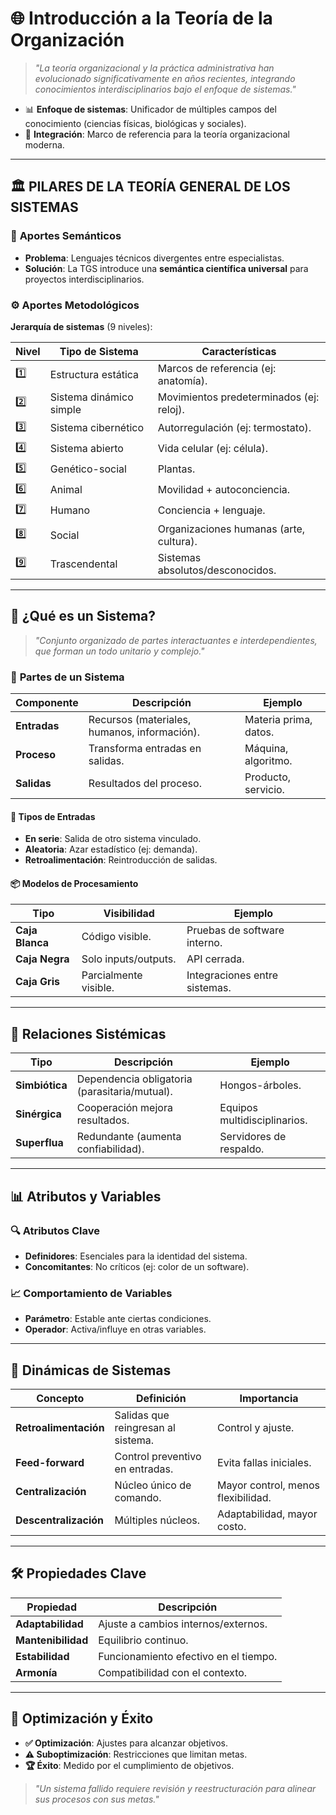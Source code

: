 # 🌐 **Introducción a la Teoría de la Organización**  

> *"La teoría organizacional y la práctica administrativa han evolucionado significativamente en años recientes, integrando conocimientos interdisciplinarios bajo el enfoque de sistemas."*  

- 📊 **Enfoque de sistemas**: Unificador de múltiples campos del conocimiento (ciencias físicas, biológicas y sociales).  
- 🔄 **Integración**: Marco de referencia para la teoría organizacional moderna.  

---

## 🏛 **PILARES DE LA TEORÍA GENERAL DE LOS SISTEMAS**  

### 📖 **Aportes Semánticos**  
- **Problema**: Lenguajes técnicos divergentes entre especialistas.  
- **Solución**: La TGS introduce una **semántica científica universal** para proyectos interdisciplinarios.  

### ⚙️ **Aportes Metodológicos**  
**Jerarquía de sistemas** (9 niveles):  

| Nivel | Tipo de Sistema | Características |  
|-------|-----------------|----------------|  
| 1️⃣ | Estructura estática | Marcos de referencia (ej: anatomía). |  
| 2️⃣ | Sistema dinámico simple | Movimientos predeterminados (ej: reloj). |  
| 3️⃣ | Sistema cibernético | Autorregulación (ej: termostato). |  
| 4️⃣ | Sistema abierto | Vida celular (ej: célula). |  
| 5️⃣ | Genético-social | Plantas. |  
| 6️⃣ | Animal | Movilidad + autoconciencia. |  
| 7️⃣ | Humano | Conciencia + lenguaje. |  
| 8️⃣ | Social | Organizaciones humanas (arte, cultura). |  
| 9️⃣ | Trascendental | Sistemas absolutos/desconocidos. |  

---

## 🧩 **¿Qué es un Sistema?**  
> *"Conjunto organizado de partes interactuantes e interdependientes, que forman un todo unitario y complejo."*  

### 🔧 **Partes de un Sistema**  
| Componente | Descripción | Ejemplo |  
|------------|------------|---------|  
| **Entradas** | Recursos (materiales, humanos, información). | Materia prima, datos. |  
| **Proceso** | Transforma entradas en salidas. | Máquina, algoritmo. |  
| **Salidas** | Resultados del proceso. | Producto, servicio. |  

#### 🔄 **Tipos de Entradas**  
- **En serie**: Salida de otro sistema vinculado.  
- **Aleatoria**: Azar estadístico (ej: demanda).  
- **Retroalimentación**: Reintroducción de salidas.  

#### 📦 **Modelos de Procesamiento**  
| Tipo | Visibilidad | Ejemplo |  
|------|-------------|---------|  
| **Caja Blanca** | Código visible. | Pruebas de software interno. |  
| **Caja Negra** | Solo inputs/outputs. | API cerrada. |  
| **Caja Gris** | Parcialmente visible. | Integraciones entre sistemas. |  

---

## 🔗 **Relaciones Sistémicas**  
| Tipo | Descripción | Ejemplo |  
|------|-------------|---------|  
| **Simbiótica** | Dependencia obligatoria (parasitaria/mutual). | Hongos-árboles. |  
| **Sinérgica** | Cooperación mejora resultados. | Equipos multidisciplinarios. |  
| **Superflua** | Redundante (aumenta confiabilidad). | Servidores de respaldo. |  

---

## 📊 **Atributos y Variables**  
### 🔍 **Atributos Clave**  
- **Definidores**: Esenciales para la identidad del sistema.  
- **Concomitantes**: No críticos (ej: color de un software).  

### 📈 **Comportamiento de Variables**  
- **Parámetro**: Estable ante ciertas condiciones.  
- **Operador**: Activa/influye en otras variables.  

---

## 🔄 **Dinámicas de Sistemas**  
| Concepto | Definición | Importancia |  
|----------|------------|-------------|  
| **Retroalimentación** | Salidas que reingresan al sistema. | Control y ajuste. |  
| **Feed-forward** | Control preventivo en entradas. | Evita fallas iniciales. |  
| **Centralización** | Núcleo único de comando. | Mayor control, menos flexibilidad. |  
| **Descentralización** | Múltiples núcleos. | Adaptabilidad, mayor costo. |  

---

## 🛠 **Propiedades Clave**  
| Propiedad | Descripción |  
|-----------|-------------|  
| **Adaptabilidad** | Ajuste a cambios internos/externos. |  
| **Mantenibilidad** | Equilibrio continuo. |  
| **Estabilidad** | Funcionamiento efectivo en el tiempo. |  
| **Armonía** | Compatibilidad con el contexto. |  

---

## 🎯 **Optimización y Éxito**  
- **✅ Optimización**: Ajustes para alcanzar objetivos.  
- **⚠️ Suboptimización**: Restricciones que limitan metas.  
- **🏆 Éxito**: Medido por el cumplimiento de objetivos.  

> *"Un sistema fallido requiere revisión y reestructuración para alinear sus procesos con sus metas."*  
